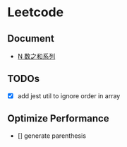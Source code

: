 # Leetcode

## Document
* [N 数之和系列](https://edencao.github.io/blog/2019/05/11/N-Number-Sum/)

## TODOs
- [x] add jest util to ignore order in array

## Optimize Performance
- [] generate parenthesis
